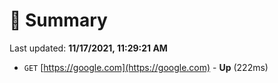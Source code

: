 # 📖 Summary
Last updated: **11/17/2021, 11:29:21 AM**

- `GET` [https://google.com](https://google.com) - **Up** (222ms)
